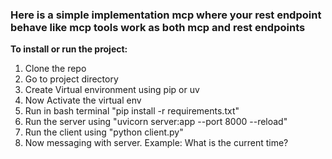 ### **Here is a simple implementation mcp where your rest endpoint behave like mcp tools work as both mcp and rest endpoints**



**To install or run the project:** 

1) Clone the repo
2) Go to project directory
3) Create Virtual environment using pip or uv
4) Now Activate the virtual env
5) Run in bash terminal "pip install -r requirements.txt"
6) Run the server using "uvicorn server:app --port 8000 --reload"
7) Run the client using "python client.py"
8) Now messaging with server. Example: What is the current time?
